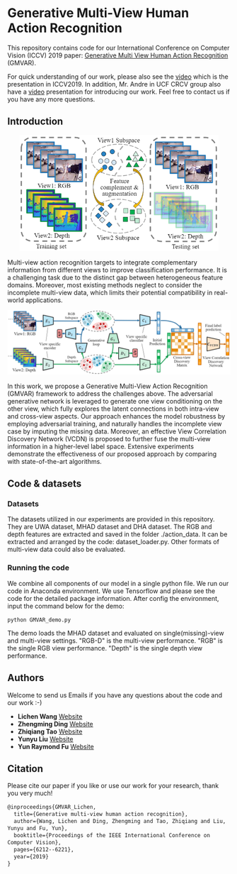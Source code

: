 # Generative Multi-View Human Action Recognition
This repository contains code for our International Conference on Computer Vision (ICCV) 2019 paper: [Generative Multi View Human Action Recognition](https://github.com/wanglichenxj/Generative-Multi-View-Human-Action-Recognition/blob/master/representation/ICCV19_MulitView_ActionRecognition.pdf) (GMVAR).

For quick understanding of our work, please also see the [video](https://www.youtube.com/watch?v=8oUPyhwzIDo) which is the presentation in ICCV2019. In addition, Mr. Andre in UCF CRCV group also have a [video](https://www.youtube.com/watch?v=5-AyiRu6lLA) presentation for introducing our work. Feel free to contact us if you have any more questions.

## Introduction
<div align="center">
    <img src="presentation/concept_1.png", width="450">
</div>

Multi-view action recognition targets to integrate complementary information from different views to improve classification performance. It is a challenging task due to the distinct gap between heterogeneous feature domains. Moreover, most existing methods neglect to consider the incomplete multi-view data, which limits their potential compatibility in real-world applications.

<div align="center">
    <img src="presentation/framework_1.png", width="1000">
</div>

In this work, we propose a Generative Multi-View Action Recognition (GMVAR) framework to address the challenges above. The adversarial generative network is leveraged to generate one view conditioning on the other view, which fully explores the latent connections in both intra-view and cross-view aspects. Our approach enhances the model robustness by employing adversarial training, and naturally handles the incomplete view case by imputing the missing data. Moreover, an effective View Correlation Discovery Network (VCDN) is proposed to further fuse the multi-view information in a higher-level label space. Extensive experiments demonstrate the effectiveness of our proposed approach by comparing with state-of-the-art algorithms.

## Code & datasets
### Datasets
The datasets utilized in our experiments are provided in this repository. They are UWA dataset, MHAD dataset and DHA dataset. The RGB and depth features are extracted and saved in the folder ./action_data. It can be extracted and arranged by the code: dataset_loader.py. Other formats of multi-view data could also be evaluated.

### Running the code
We combine all components of our model in a single python file. We run our code in Anaconda environment. We use Tensorflow and please see the code for the detailed package information. After config the environment, input the command below for the demo:
```
python GMVAR_demo.py
```
The demo loads the MHAD dataset and evaluated on single(missing)-view and multi-view settings. "RGB-D" is the multi-view performance. "RGB" is the single RGB view performance. "Depth" is the single depth view performance.

## Authors
Welcome to send us Emails if you have any questions about the code and our work :-)
* **Lichen Wang** [Website](https://sites.google.com/site/lichenwang123/)
* **Zhengming Ding** [Website](http://allanding.net/)
* **Zhiqiang Tao** [Website](http://ztao.cc/)
* **Yunyu Liu** [Website](https://wenwen0319.github.io/)
* **Yun Raymond Fu** [Website](http://www1.ece.neu.edu/~yunfu/)

## Citation
Please cite our paper if you like or use our work for your research, thank you very much!
```
@inproceedings{GMVAR_Lichen,
  title={Generative multi-view human action recognition},
  author={Wang, Lichen and Ding, Zhengming and Tao, Zhiqiang and Liu, Yunyu and Fu, Yun},
  booktitle={Proceedings of the IEEE International Conference on Computer Vision},
  pages={6212--6221},
  year={2019}
}
```










